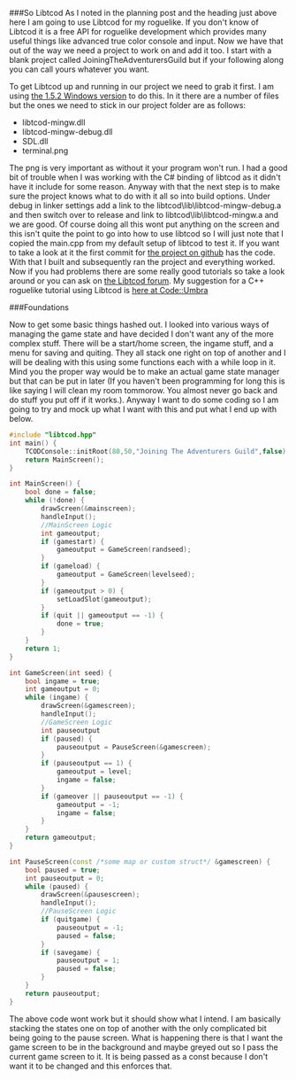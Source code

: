 ###So Libtcod
As I noted in the planning post and the heading just above here I am going to use Libtcod for my roguelike. 
If you don't know of Libtcod it is a free API for roguelike development which provides many useful things like advanced true color console and input. 
Now we have that out of the way we need a project to work on and add it too. 
I start with a blank project called JoiningTheAdventurersGuild but if your following along you can call yours whatever you want.

To get Libtcod up and running in our project we need to grab it first. 
I am using [the 1.5.2 Windows version](http://doryen.eptalys.net/libtcod/download/ "There are a number of options for other languages there as well") to do this. 
In it there are a number of files but the ones we need to stick in our project folder are as follows:

* libtcod-mingw.dll
* libtcod-mingw-debug.dll
* SDL.dll
* terminal.png

The png is very important as without it your program won't run. 
I had a good bit of trouble when I was working with the C# binding of libtcod as it didn't have it include for some reason. 
Anyway with that the next step is to make sure the project knows what to do with it all so into build options. 
Under debug in linker settings add a link to the libtcod\lib\libtcod-mingw-debug.a and then switch over to release and link to libtcod\lib\libtcod-mingw.a and we are good. 
Of course doing all this wont put anything on the screen and this isn't quite the point to go into how to use libtcod so I will just note that I copied the main.cpp from my default setup of libtcod to test it. 
If you want to take a look at it the first commit for [the project on github](https://github.com/Akhier/JoiningTheAdventurersGuild "The file tests not only opening a window but catching input") has the code. 
With that I built and subsequently ran the project and everything worked. 
Now if you had problems there are some really good tutorials so take a look around or you can ask on [the Libtcod forum](http://doryen.eptalys.net/forum/index.php?board=12.0 "Even if you don't want to post take a look there as if your having a problem someone else probably did too"). 
My suggestion for a C++ roguelike tutorial using Libtcod is [here at Code::Umbra](http://codeumbra.eu/complete-roguelike-tutorial-using-c-and-libtcod-part-1-setting-up "It may or may not be a bit out of date, I hav eonly used bits and never actually fully followed it") 

###Foundations

Now to get some basic things hashed out. 
I looked into various ways of managing the game state and have decided I don't want any of the more complex stuff. 
There will be a start/home screen, the ingame stuff, and a menu for saving and quiting. 
They all stack one right on top of another and I will be dealing with this using some functions each with a while loop in it. 
Mind you the proper way would be to make an actual game state manager but that can be put in later 
(If you haven't been programming for long this is like saying I will clean my room tommorow. You almost never go back and do stuff you put off if it works.). 
Anyway I want to do some coding so I am going to try and mock up what I want with this and put what I end up with below. 

```C++
#include "libtcod.hpp"
int main() {
    TCODConsole::initRoot(80,50,"Joining The Adventurers Guild",false);
    return MainScreen();
}

int MainScreen() {
    bool done = false;
    while (!done) {
        drawScreen(&mainscreen);
        handleInput();
        //MainScreen Logic
        int gameoutput;
        if (gamestart) {
            gameoutput = GameScreen(randseed);
        }
        if (gameload) {
            gameoutput = GameScreen(levelseed);
        }
        if (gameoutput > 0) {
            setLoadSlot(gameoutput);
        }
        if (quit || gameoutput == -1) {
            done = true;
        }
    }
    return 1;
}

int GameScreen(int seed) {
    bool ingame = true;
    int gameoutput = 0;
    while (ingame) {
        drawScreen(&gamescreen);
        handleInput();
        //GameScreen Logic
        int pauseoutput
        if (paused) {
            pauseoutput = PauseScreen(&gamescreen);
        }
        if (pauseoutput == 1) {
            gameoutput = level;
            ingame = false;
        }
        if (gameover || pauseoutput == -1) {
            gameoutput = -1;
            ingame = false;
        }
    }
    return gameoutput;
}

int PauseScreen(const /*some map or custom struct*/ &gamescreen) {
    bool paused = true;
    int pauseoutput = 0;
    while (paused) {
        drawScreen(&pausescreen);
        handleInput();
        //PauseScreen Logic
        if (quitgame) {
            pauseoutput = -1;
            paused = false;
        }
        if (savegame) {
            pauseoutput = 1;
            paused = false;
        }
    }
    return pauseoutput;
}
```

The above code wont work but it should show what I intend. 
I am basically stacking the states one on top of another with the only complicated bit being going to the pause screen. 
What is happening there is that I want the game screen to be in the background and maybe greyed out so I pass the current game screen to it. 
It is being passed as a const because I don't want it to be changed and this enforces that.